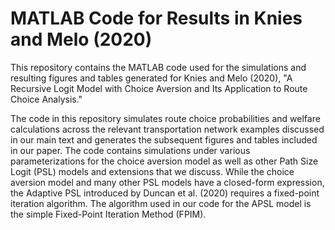 # MATLAB Code for Results in Knies and Melo (2020)
This repository contains the MATLAB code used for the simulations and resulting figures and tables generated for Knies and Melo (2020), "A Recursive Logit Model with Choice Aversion and Its Application to Route Choice Analysis." 

The code in this repository simulates route choice probabilities and welfare calculations across the relevant transportation network examples discussed in our main text and generates the subsequent figures and tables included in our paper. The code contains simulations under various parameterizations for the choice aversion model as well as other Path Size Logit (PSL) models and extensions that we discuss. While the choice aversion model and many other PSL models have a closed-form expression, the Adaptive PSL introduced by Duncan et al. (2020) requires a fixed-point iteration algorithm. The algorithm used in our code for the APSL model is the simple Fixed-Point Iteration Method (FPIM). 
